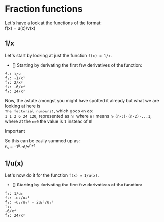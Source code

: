 # Fraction functions
Let's have a look at the functions of the format:\
f(x) = u(x)/v(x)

## 1/x
Let's start by looking at just the function `f(x) = 1/x`.
- [] Starting by derivating the first few derivatives of the function:
```
f₀: 1/x
f₁: -1/x²
f₂: 2/x³
f₃: -6/x⁴
f₄: 24/x⁵
```

Now, the astute amongst you might have spotted it already but what we are looking at here is\
`The factorial numbers!`, which goes on as:\
`1 1 2 6 24 120`, represented as `n!` where `n!` means `n⋅(n-1)⋅(n-2)⋅...1`, where at the `n=0` the value is `1` instead of `0`!

> [!IMPORTANT]
> So this can be easily summed up as:\
f<sub>n</sub> = -1<sup>n</sup>⋅n!/x<sup>n+1</sup>

## 1/u(x)
Let's now do it for the function `f(x) = 1/u(x)`.
- [] Starting by derivating the first few derivatives of the function:
```
f₀: 1/u₀
f₁: -u₁/u₀²
f₂: -u₂/u₀² + 2u₁²/u₀³
f₃: 
-6/x⁴
f₄: 24/x⁵
```